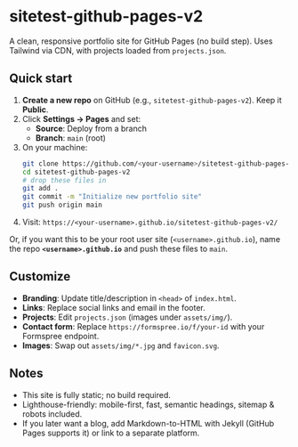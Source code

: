 # sitetest-github-pages-v2

A clean, responsive portfolio site for GitHub Pages (no build step). Uses Tailwind via CDN, with projects loaded from `projects.json`.

## Quick start

1. **Create a new repo** on GitHub (e.g., `sitetest-github-pages-v2`). Keep it **Public**.
2. Click **Settings → Pages** and set:
   - **Source**: Deploy from a branch
   - **Branch**: `main` (root)
3. On your machine:
   ```bash
   git clone https://github.com/<your-username>/sitetest-github-pages-v2.git
   cd sitetest-github-pages-v2
   # drop these files in
   git add .
   git commit -m "Initialize new portfolio site"
   git push origin main
   ```
4. Visit: `https://<your-username>.github.io/sitetest-github-pages-v2/`

Or, if you want this to be your root user site (`<username>.github.io`), name the repo **`<username>.github.io`** and push these files to `main`.

## Customize

- **Branding**: Update title/description in `<head>` of `index.html`.
- **Links**: Replace social links and email in the footer.
- **Projects**: Edit `projects.json` (images under `assets/img/`).
- **Contact form**: Replace `https://formspree.io/f/your-id` with your Formspree endpoint.
- **Images**: Swap out `assets/img/*.jpg` and `favicon.svg`.

## Notes

- This site is fully static; no build required.
- Lighthouse-friendly: mobile-first, fast, semantic headings, sitemap & robots included.
- If you later want a blog, add Markdown-to-HTML with Jekyll (GitHub Pages supports it) or link to a separate platform.
